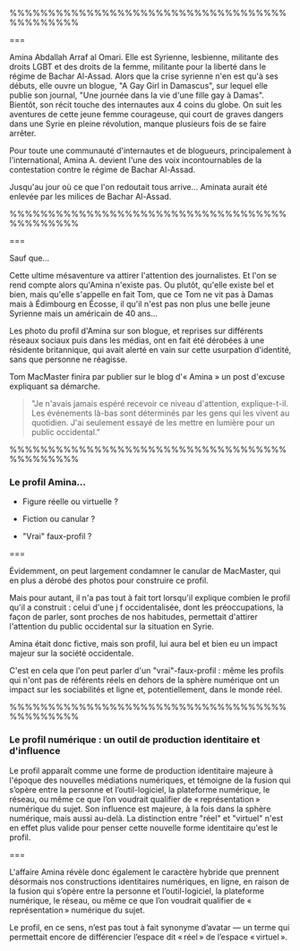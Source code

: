 %%%%%%%%%%%%%%%%%%%%%%%%%%%%%%%%%%%%%%%%%%%%%
<!-- .slide: data-background-image="img/Amina.png" data-background-size="contain"-->

===

Amina Abdallah Arraf al Omari. Elle est Syrienne, lesbienne, militante des droits LGBT et des droits de la femme, militante pour la liberté dans le régime de Bachar Al-Assad. Alors que la crise syrienne n'en est qu'à ses débuts, elle ouvre un blogue, "A Gay Girl in Damascus", sur lequel elle publie son journal, "Une journée dans la vie d'une fille gay à Damas". Bientôt, son récit touche des internautes aux 4 coins du globe. On suit les aventures de cette jeune femme courageuse, qui court de graves dangers dans une Syrie en pleine révolution, manque plusieurs fois de se faire arrêter.

Pour toute une communauté d'internautes et de blogueurs, principalement à l'international, Amina A. devient l'une des voix incontournables de la contestation contre le régime de Bachar Al-Assad.


Jusqu'au jour où ce que l'on redoutait tous arrive... Aminata aurait été enlevée par les milices de Bachar Al-Assad.


%%%%%%%%%%%%%%%%%%%%%%%%%%%%%%%%%%%%%%%%%%%%%
<!-- .slide: data-background-image="img/AgirlDayinDamascus.jpg" data-background-size="contain"-->


===

Sauf que...

Cette ultime mésaventure va attirer l'attention des journalistes. Et l'on se rend compte alors qu'Amina n'existe pas. Ou plutôt, qu'elle existe bel et bien, mais qu'elle s'appelle en fait Tom, que ce Tom ne vit pas à Damas mais à Édimbourg en Écosse,  il qu'il n'est pas non plus une belle jeune Syrienne mais un américain de 40 ans...

Les photo du profil d'Amina sur son blogue, et reprises sur différents réseaux sociaux puis dans les médias, ont en fait été dérobées à une résidente britannique, qui avait alerté en vain sur cette usurpation d'identité, sans que personne ne réagisse.

Tom MacMaster finira par publier sur le blog d'« Amina » un post d'excuse expliquant sa démarche.

>"Je n'avais jamais espéré recevoir ce niveau d'attention, explique-t-il. Les événements là-bas sont déterminés par les gens qui les vivent au quotidien. J'ai seulement essayé de les mettre en lumière pour un public occidental."


%%%%%%%%%%%%%%%%%%%%%%%%%%%%%%%%%%%%%%%%%%%%%

### Le profil Amina...

* Figure réelle ou virtuelle ?

* Fiction ou canular ?

* "Vrai" faux-profil ?


===

Évidemment, on peut largement condamner le canular de MacMaster, qui en plus a dérobé des photos pour construire ce profil.

Mais pour autant, il n'a pas tout à fait tort lorsqu'il explique combien le profil qu'il a construit : celui d'une j f occidentalisée, dont les préoccupations, la façon de parler, sont proches de nos habitudes, permettait d'attirer l'attention du public occidental sur la situation en Syrie.

Amina était donc fictive, mais son profil, lui aura bel et bien eu un impact majeur sur la société occidentale.

C'est en cela que l'on peut parler d'un "vrai"-faux-profil : même les profils qui n'ont pas de référents réels en dehors de la sphère numérique ont un impact sur les sociabilités et ligne et, potentiellement, dans le monde réel.


%%%%%%%%%%%%%%%%%%%%%%%%%%%%%%%%%%%%%%%%%%%%%
<!-- .slide: data-background-image="img/" data-background-size="contain"-->
<!-- .slide: class="hover"-->

### Le profil numérique : un outil de production identitaire et d'influence
Le profil apparaît comme une forme de production identitaire majeure à l'époque des nouvelles médiations numériques, et témoigne de la fusion qui s’opère entre la personne et l’outil-logiciel, la plateforme numérique, le réseau, ou même ce que l’on voudrait qualifier de « représentation » numérique du sujet. Son influence est majeure, à la fois dans la sphère numérique, mais aussi au-delà. La distinction entre "réel" et "virtuel" n'est en effet plus valide pour penser cette nouvelle forme identitaire qu'est le profil.

<!-- .element: style="font-size:1.7rem; text-align:justify" -->


===


L'affaire Amina révèle donc également le caractère hybride que prennent désormais nos constructions identitaires numériques, en ligne, en raison de la fusion qui s’opère entre la personne et l’outil-logiciel, la plateforme numérique, le réseau, ou même ce que l’on voudrait qualifier de « représentation » numérique du sujet.

Le profil, en ce sens, n’est pas tout à fait synonyme d’avatar — un terme qui permettait encore de différencier l’espace dit « réel » de l’espace « virtuel ».
